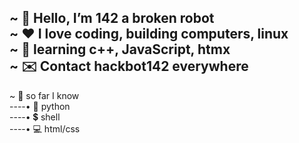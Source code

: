 ~ 🤖 Hello, I’m 142 a broken robot  
~ ❤️ I love coding, building computers, linux  
~ 📖 learning c++, JavaScript, htmx   
~ ✉️ Contact **hackbot142** everywhere  
---
~ 📝 so far I know  
----• 🐍 python  
----• 💲 shell  
----• 💻 html/css  
